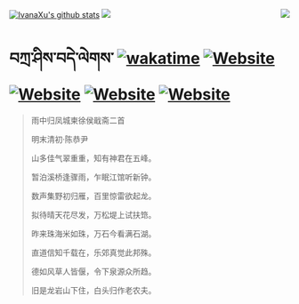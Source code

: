 [![IvanaXu's github stats](https://github-readme-stats.vercel.app/api?username=IvanaXu&theme=codeSTACKr)](https://github.com/anuraghazra/github-readme-stats)
<img align="right" src="https://github-readme-stats.vercel.app/api/top-langs/?username=IvanaXu&langs_count=8&theme=codeSTACKr" />
<img src="https://github-readme-stats.vercel.app/api/wakatime?username=IvanaXu&layout=compact&langs_count=8&theme=codeSTACKr&custom_title=Programming&nbsp;Times&nbsp;(Since&nbsp;Jul.29.2021)" />
# བཀྲ་ཤིས་བདེ་ལེགས་	[![wakatime](https://wakatime.com/badge/user/5043ee4a-e361-4607-9d47-d557f2005d05.svg)](https://wakatime.com/@5043ee4a-e361-4607-9d47-d557f2005d05)	[![Website](https://img.shields.io/website?label=tianchi&up_color=orange&up_message=IvanaXu&url=https%3A%2F%2Fshields.io)](https://tianchi.aliyun.com/home/science/scienceDetail?userId=1095279182618)	[![Website](https://img.shields.io/website?label=yuque&up_color=green&up_message=IvanaXu&url=https%3A%2F%2Fshields.io)](https://www.yuque.com/ivanaxu)	[![Website](https://img.shields.io/website?label=leetcode&up_color=yellow&up_message=IvanaXu&url=https%3A%2F%2Fshields.io)](https://leetcode.cn/u/ivanaxu)	[![Website](https://img.shields.io/website?label=aistudio&up_color=violet&up_message=IvanaXu&url=https%3A%2F%2Fshields.io)](https://aistudio.baidu.com/aistudio/personalcenter/thirdview/979775)
> 雨中归凤城柬徐侯戢斋二首
>
> 明末清初·陈恭尹
>
> 山多佳气翠重重，知有神君在五峰。
> 
> 暂泊溪桥逢骤雨，乍眠江馆听新钟。
> 
> 数声集野初归雁，百里惊雷欲起龙。
> 
> 拟待晴天花尽发，万松堤上试扶筇。
> 
> 昨来珠海米如珠，万石今看满石湖。
> 
> 直道信知千载在，乐郊真觉此邦殊。
> 
> 德如风草人皆偃，令下泉源众所趋。
> 
> 旧是龙岩山下住，白头归作老农夫。
